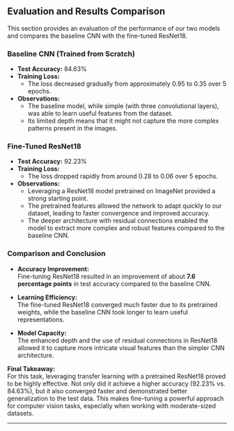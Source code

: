 ## Evaluation and Results Comparison

This section provides an evaluation of the performance of our two models and compares the baseline CNN with the fine-tuned ResNet18.

### Baseline CNN (Trained from Scratch)
- **Test Accuracy:** 84.63%
- **Training Loss:**  
  - The loss decreased gradually from approximately 0.95 to 0.35 over 5 epochs.
- **Observations:**  
  - The baseline model, while simple (with three convolutional layers), was able to learn useful features from the dataset.
  - Its limited depth means that it might not capture the more complex patterns present in the images.

### Fine-Tuned ResNet18
- **Test Accuracy:** 92.23%
- **Training Loss:**  
  - The loss dropped rapidly from around 0.28 to 0.06 over 5 epochs.
- **Observations:**  
  - Leveraging a ResNet18 model pretrained on ImageNet provided a strong starting point.
  - The pretrained features allowed the network to adapt quickly to our dataset, leading to faster convergence and improved accuracy.
  - The deeper architecture with residual connections enabled the model to extract more complex and robust features compared to the baseline CNN.

### Comparison and Conclusion
- **Accuracy Improvement:**  
  Fine-tuning ResNet18 resulted in an improvement of about **7.6 percentage points** in test accuracy compared to the baseline CNN.
  
- **Learning Efficiency:**  
  The fine-tuned ResNet18 converged much faster due to its pretrained weights, while the baseline CNN took longer to learn useful representations.
  
- **Model Capacity:**  
  The enhanced depth and the use of residual connections in ResNet18 allowed it to capture more intricate visual features than the simpler CNN architecture.

**Final Takeaway:**  
For this task, leveraging transfer learning with a pretrained ResNet18 proved to be highly effective. Not only did it achieve a higher accuracy (92.23% vs. 84.63%), but it also converged faster and demonstrated better generalization to the test data. This makes fine-tuning a powerful approach for computer vision tasks, especially when working with moderate-sized datasets.

---